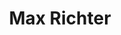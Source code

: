 ---
title: "Max Richter"
summary: "Max Richter is a German-born British composer and pianist. He works within postminimalist and contemporary classical styles. Richter is classically trained, having graduated in composition from the University of Edinburgh, the Royal Academy of Music in London, and studied with Luciano Berio in Italy.Richter arranges, performs, and composes music for stage, opera, ballet and screen. He has collaborated with other musicians, as well as with performance, installation and media artists. He has recorded eight solo albums, and his music is widely used in cinema, such as the score of Ari Folman's animated war film Waltz with Bashir .As of December 2019, Richter has passed one billion streams and one million album sales."
slug: "max-richter"
image: "max-richter.jpg"
apple_music_artist_url: "None"
wikipedia_url: "https://en.wikipedia.org/wiki/Max_Richter"
---